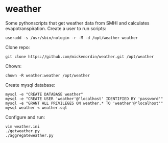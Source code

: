 # weather
Some pythonscripts that get weather data from SMHI and calculates evapotranspiration.
Create a user to run scripts:
````
useradd -s /usr/sbin/nologin -r -M -d /opt/weather weather
````
Clone repo:
````
git clone https://github.com/mickenordin/weather.git /opt/weather
````
Chown:
````
chown -R weather:weather /opt/weather
````
Create mysql database:

````
mysql -e "CREATE DATABASE weather"
mysql -e "CREATE USER 'weather'@'localhost' IDENTIFIED BY 'password'"
mysql -e "GRANT ALL PRIVILEGES ON weather.* TO 'weather'@'localhost'"
mysql weather < weather.sql
````
Configure and run:
````
vim weather.ini
./getweather.py
./aggregateweather.py
````
